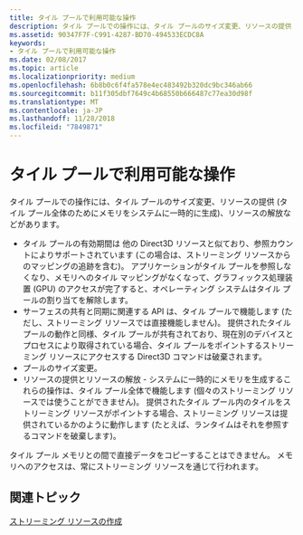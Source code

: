 ```yaml
---
title: タイル プールで利用可能な操作
description: タイル プールでの操作には、タイル プールのサイズ変更、リソースの提供 (タイル プール全体のためにメモリをシステムに一時的に生成)、リソースの解放などがあります。
ms.assetid: 90347F7F-C991-4287-BD70-494533ECDC8A
keywords:
- タイル プールで利用可能な操作
ms.date: 02/08/2017
ms.topic: article
ms.localizationpriority: medium
ms.openlocfilehash: 6b8b0c6f4fa578e4ec483492b320dc9bc346ab66
ms.sourcegitcommit: b11f305dbf7649c4b68550b666487c77ea30d98f
ms.translationtype: MT
ms.contentlocale: ja-JP
ms.lasthandoff: 11/28/2018
ms.locfileid: "7849871"
---
```

# <a name="operations-available-on-tile-pools"></a>タイル プールで利用可能な操作


タイル プールでの操作には、タイル プールのサイズ変更、リソースの提供 (タイル プール全体のためにメモリをシステムに一時的に生成)、リソースの解放などがあります。

-   タイル プールの有効期間は 他の Direct3D リソースと似ており、参照カウントによりサポートされています (この場合は、ストリーミング リソースからのマッピングの追跡を含む)。 アプリケーションがタイル プールを参照しなくなり、メモリへのタイル マッピングがなくなって、グラフィックス処理装置 (GPU) のアクセスが完了すると、オペレーティング システムはタイル プールの割り当てを解除します。
-   サーフェスの共有と同期に関連する API は、タイル プールで機能します (ただし、ストリーミング リソースでは直接機能しません)。 提供されたタイル プールの動作と同様、タイル プールが共有されており、現在別のデバイスとプロセスにより取得されている場合、タイル プールをポイントするストリーミング リソースにアクセスする Direct3D コマンドは破棄されます。
-   プールのサイズ変更。
-   リソースの提供とリソースの解放 - システムに一時的にメモリを生成するこれらの操作は、タイル プール全体で機能します (個々のストリーミング リソースでは使うことができません)。 提供されたタイル プール内のタイルをストリーミング リソースがポイントする場合、ストリーミング リソースは提供されているかのように動作します (たとえば、ランタイムはそれを参照するコマンドを破棄します)。

タイル プール メモリとの間で直接データをコピーすることはできません。 メモリへのアクセスは、常にストリーミング リソースを通じて行われます。

## <a name="span-idrelated-topicsspanrelated-topics"></a><span id="related-topics"></span>関連トピック


[ストリーミング リソースの作成](creating-streaming-resources.md)

 

 




